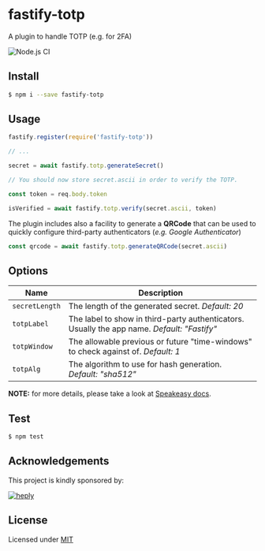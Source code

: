 # fastify-totp

A plugin to handle TOTP (e.g. for 2FA)

![Node.js CI](https://github.com/heply/fastify-totp/workflows/Node.js%20CI/badge.svg)

## Install

```bash
$ npm i --save fastify-totp
```

## Usage

```js
fastify.register(require('fastify-totp'))

// ...

secret = await fastify.totp.generateSecret()

// You should now store secret.ascii in order to verify the TOTP.

const token = req.body.token

isVerified = await fastify.totp.verify(secret.ascii, token) 
```

The plugin includes also a facility to generate a **QRCode** that can be used
to quickly configure third-party authenticators (*e.g. Google Authenticator*)

```js
const qrcode = await fastify.totp.generateQRCode(secret.ascii)
```

## Options

| Name               | Description                                                                                  |
|--------------------|----------------------------------------------------------------------------------------------|
| `secretLength`     |  The length of the generated secret. *Default: 20*                                           |
| `totpLabel`        |  The label to show in third-party authenticators. Usually the app name. *Default: "Fastify"* |
| `totpWindow`       |  The allowable previous or future "time-windows" to check against of. *Default: 1*           |
| `totpAlg`          |  The algorithm to use for hash generation. *Default: "sha512"*                               |

**NOTE:** for more details, please take a look at [Speakeasy docs](https://www.npmjs.com/package/speakeasy#documentation).

## Test

```bash
$ npm test
```

## Acknowledgements

This project is kindly sponsored by:

[![heply](https://raw.githack.com/heply/brand/master/heply-logo.svg)](https://www.heply.it)

## License

Licensed under [MIT](./LICENSE)
